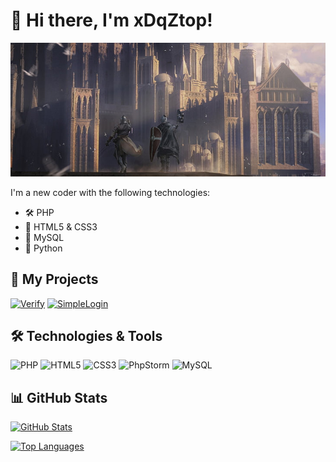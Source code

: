 # 👋 Hi there, I'm xDqZtop!

![Profile Banner](https://github.com/xDqZtop/xDqZtop/blob/main/banner.png?raw=true)


I'm a new coder with the following technologies:

- 🛠️ PHP
- 🎨 HTML5 & CSS3
- 🔧 MySQL
- 🚀 Python

## 🚀 My Projects

[![Verify](https://img.shields.io/badge/Verify-Project-blue?style=flat-square)](https://github.com/xDqZtop/Verify)
[![SimpleLogin](https://img.shields.io/badge/Simple_Login-Project-green?style=flat-square)](https://github.com/xDqZtop/SimpleLogin)

## 🛠️ Technologies & Tools

<p align="left">
  <img src="https://img.shields.io/badge/PHP-777BB4?style=for-the-badge&logo=php&logoColor=white" alt="PHP">
  <img src="https://img.shields.io/badge/HTML5-E34F26?style=for-the-badge&logo=html5&logoColor=white" alt="HTML5">
  <img src="https://img.shields.io/badge/CSS3-1572B6?style=for-the-badge&logo=css3&logoColor=white" alt="CSS3">
  <img src="https://img.shields.io/badge/PhpStorm-000000?style=for-the-badge&logo=PhpStorm&logoColor=white" alt="PhpStorm">
  <img src="https://img.shields.io/badge/MySQL-005C84?style=for-the-badge&logo=mysql&logoColor=white" alt="MySQL">
</p>

## 📊 GitHub Stats

[![GitHub Stats](https://github-readme-stats.vercel.app/api?username=xDqZtop&show_icons=true&theme=radical)](https://github.com/xDqZtop)

[![Top Languages](https://github-readme-stats.vercel.app/api/top-langs/?username=xDqZtop&layout=compact&theme=radical)](https://github.com/xDqZtop)
